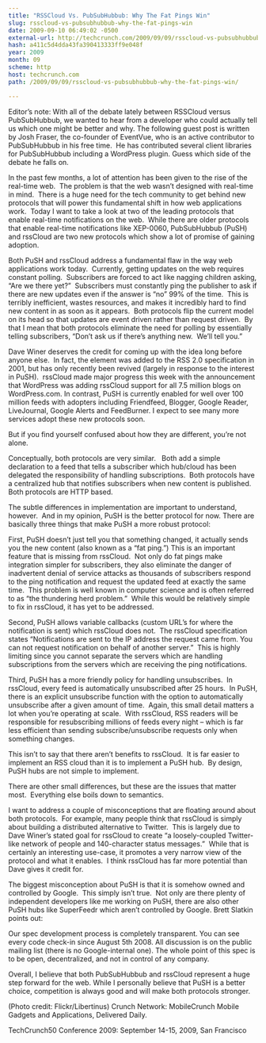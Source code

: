```yaml
---
title: "RSSCloud Vs. PubSubHubbub: Why The Fat Pings Win"
slug: rsscloud-vs-pubsubhubbub-why-the-fat-pings-win
date: 2009-09-10 06:49:02 -0500
external-url: http://techcrunch.com/2009/09/09/rsscloud-vs-pubsubhubbub-why-the-fat-pings-win/
hash: a411c5d4dda43fa390413333ff9e048f
year: 2009
month: 09
scheme: http
host: techcrunch.com
path: /2009/09/09/rsscloud-vs-pubsubhubbub-why-the-fat-pings-win/

---
```




Editor’s note: With all of the debate lately between RSSCloud versus PubSubHubbub, we wanted to hear from a developer who could actually tell us which one might be better and why. The following guest post is written by Josh Fraser, the co-founder of EventVue, who is an active contributor to PubSubHubbub in his free time.  He has contributed several client libraries for PubSubHubbub including a WordPress plugin.  Guess which side of the debate he falls on.

In the past few months, a lot of attention has been given to the rise of the real-time web.  The problem is that the web wasn’t designed with real-time in mind.  There is a huge need for the tech community to get behind new protocols that will power this fundamental shift in how web applications work.  Today I want to take a look at two of the leading protocols that enable real-time notifications on the web.  While there are older protocols that enable real-time notifications like XEP-0060, PubSubHubbub (PuSH) and rssCloud are two new protocols which show a lot of promise of gaining adoption.

Both PuSH and rssCloud address a fundamental flaw in the way web applications work today.  Currently, getting updates on the web requires constant polling.  Subscribers are forced to act like nagging children asking, “Are we there yet?”  Subscribers must constantly ping the publisher to ask if there are new updates even if the answer is “no” 99% of the time.  This is terribly inefficient, wastes resources, and makes it incredibly hard to find new content in as soon as it appears.  Both protocols flip the current model on its head so that updates are event driven rather than request driven.  By that I mean that both protocols eliminate the need for polling by essentially telling subscribers, “Don’t ask us if there’s anything new.  We’ll tell you.”

Dave Winer deserves the credit for coming up with the idea long before anyone else.  In fact, the <cloud> element was added to the RSS 2.0 specification in 2001, but has only recently been revived (largely in response to the interest in PuSH).  rssCloud made major progress this week with the announcement that WordPress was adding rssCloud support for all 7.5 million blogs on WordPress.com. In contrast, PuSH is currently enabled for well over 100 million feeds with adopters including Friendfeed, Blogger, Google Reader, LiveJournal, Google Alerts and FeedBurner. I expect to see many more services adopt these new protocols soon.

But if you find yourself confused about how they are different, you’re not alone.

Conceptually, both protocols are very similar.   Both add a simple declaration to a feed that tells a subscriber which hub/cloud has been delegated the responsibility of handling subscriptions.  Both protocols have a centralized hub that notifies subscribers when new content is published.  Both protocols are HTTP based.

The subtle differences in implementation are important to understand, however.  And in my opinion, PuSH is the better protocol for now.  There are basically three things that make PuSH a more robust protocol:

First, PuSH doesn’t just tell you that something changed, it actually sends you the new content (also known as a “fat ping.”) This is an important feature that is missing from rssCloud.  Not only do fat pings make integration simpler for subscribers, they also eliminate the danger of inadvertent denial of service attacks as thousands of subscribers respond to the ping notification and request the updated feed at exactly the same time.  This problem is well known in computer science and is often referred to as “the thundering herd problem.”  While this would be relatively simple to fix in rssCloud, it has yet to be addressed.

Second, PuSH allows variable callbacks (custom URL’s for where the notification is sent) which rssCloud does not.  The rssCloud specification states “Notifications are sent to the IP address the request came from. You can not request notification on behalf of another server.”  This is highly limiting since you cannot separate the servers which are handling subscriptions from the servers which are receiving the ping notifications.

Third, PuSH has a more friendly policy for handling unsubscribes.  In rssCloud, every feed is automatically unsubscribed after 25 hours.  In PuSH, there is an explicit unsubscribe function with the option to automatically unsubscribe after a given amount of time.  Again, this small detail matters a lot when you’re operating at scale.  With rssCloud, RSS readers will be responsible for resubscribing millions of feeds every night – which is far less efficient than sending subscribe/unsubscribe requests only when something changes.

This isn’t to say that there aren’t benefits to rssCloud.  It is far easier to implement an RSS cloud than it is to implement a PuSH hub.  By design, PuSH hubs are not simple to implement.

There are other small differences, but these are the issues that matter most.  Everything else boils down to semantics.

I want to address a couple of misconceptions that are floating around about both protocols.  For example, many people think that rssCloud is simply about building a distributed alternative to Twitter.  This is largely due to Dave Winer’s stated goal for rssCloud to create “a loosely-coupled Twitter-like network of people and 140-character status messages.”  While that is certainly an interesting use-case, it promotes a very narrow view of the protocol and what it enables.  I think rssCloud has far more potential than Dave gives it credit for.

The biggest misconception about PuSH is that it is somehow owned and controlled by Google.  This simply isn’t true.  Not only are there plenty of independent developers like me working on PuSH, there are also other PuSH hubs like SuperFeedr which aren’t controlled by Google.  Brett Slatkin points out:

Our spec development process is completely transparent. You can see every code check-in since August 5th 2008. All discussion is on the public mailing list (there is no Google-internal one). The whole point of this spec is to be open, decentralized, and not in control of any company.

Overall, I believe that both PubSubHubbub and rssCloud represent a huge step forward for the web. While I personally believe that PuSH is a better choice, competition is always good and will make both protocols stronger.

(Photo credit: Flickr/Libertinus)
Crunch Network:  MobileCrunch Mobile Gadgets and Applications, Delivered Daily.

TechCrunch50 Conference 2009: September 14-15, 2009, San Francisco













    


